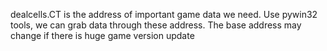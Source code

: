 dealcells.CT is the address of important game data we need. Use pywin32 tools, we can grab data through these address.
The base address may change if there is huge game version update
